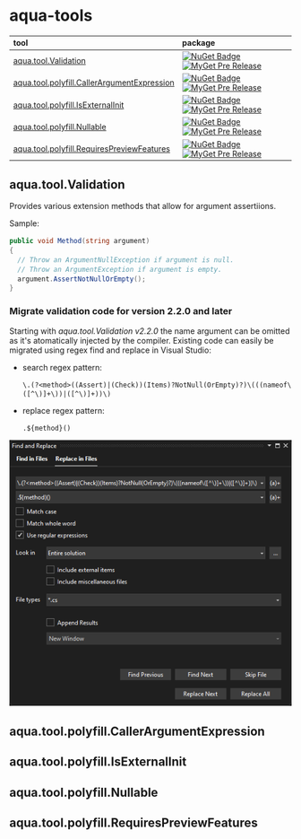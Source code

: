 # aqua-tools

| tool                                                                                     | package                                                 |
| :---                                                                                     | :---                                                    |
| [aqua.tool.Validation](#aquatoolvalidation)                                              | [![NuGet Badge][1]][2] [![MyGet Pre Release][3]][4]     |
| [aqua.tool.polyfill.CallerArgumentExpression](#aquatoolpolyfillcallerargumentexpression) | [![NuGet Badge][5]][6] [![MyGet Pre Release][7]][8]     |
| [aqua.tool.polyfill.IsExternalInit](#aquatoolpolyfillisexternalinit)                     | [![NuGet Badge][9]][10] [![MyGet Pre Release][11]][12]  |
| [aqua.tool.polyfill.Nullable](#aquatoolpolyfillnullable)                                 | [![NuGet Badge][13]][14] [![MyGet Pre Release][15]][16] |
| [aqua.tool.polyfill.RequiresPreviewFeatures](#aquatoolpolyfillrequirespreviewfeatures)   | [![NuGet Badge][17]][18] [![MyGet Pre Release][19]][20] |

## aqua.tool.Validation

Provides various extension methods that allow for argument assertiions.

Sample:

``` C#
public void Method(string argument)
{
  // Throw an ArgumentNullException if argument is null.
  // Throw an ArgumentException if argument is empty.
  argument.AssertNotNullOrEmpty();
}
```

### Migrate validation code for version 2.2.0 and later

Starting with _aqua.tool.Validation v2.2.0_ the name argument can be omitted as it's atomatically injected by the compiler.
Existing code can easily be migrated using regex find and replace in Visual Studio:

- search regex pattern:

  ```RegEx
  \.(?<method>((Assert)|(Check))(Items)?NotNull(OrEmpty)?)\(((nameof\([^\)]+\))|([^\)]+))\)
  ```

- replace regex pattern:

  ```RegEx
  .${method}()
  ```

![migrate validation code](Resources/migrate_validation_code.png)

## aqua.tool.polyfill.CallerArgumentExpression

## aqua.tool.polyfill.IsExternalInit

## aqua.tool.polyfill.Nullable

## aqua.tool.polyfill.RequiresPreviewFeatures

[1]: https://buildstats.info/nuget/aqua.tool.Validation?includePreReleases=true
[2]: http://www.nuget.org/packages/aqua.tool.Validation
[3]: http://img.shields.io/myget/aqua/vpre/aqua.tool.Validation.svg?style=flat-square&label=myget
[4]: https://www.myget.org/feed/aqua/package/nuget/aqua.tool.Validation

[5]: https://buildstats.info/nuget/aqua.tool.polyfill.CallerArgumentExpression?includePreReleases=true
[6]: http://www.nuget.org/packages/aqua.tool.polyfill.CallerArgumentExpression
[7]: http://img.shields.io/myget/aqua/vpre/aqua.tool.polyfill.CallerArgumentExpression.svg?style=flat-square&label=myget
[8]: https://www.myget.org/feed/aqua/package/nuget/aqua.tool.polyfill.CallerArgumentExpression

[9]: https://buildstats.info/nuget/aqua.tool.polyfill.IsExternalInit?includePreReleases=true
[10]: http://www.nuget.org/packages/aqua.tool.polyfill.IsExternalInit
[11]: http://img.shields.io/myget/aqua/vpre/aqua.tool.polyfill.IsExternalInit.svg?style=flat-square&label=myget
[12]: https://www.myget.org/feed/aqua/package/nuget/aqua.tool.polyfill.IsExternalInit

[13]: https://buildstats.info/nuget/aqua.tool.polyfill.Nullable?includePreReleases=true
[14]: http://www.nuget.org/packages/aqua.tool.polyfill.Nullable
[15]: http://img.shields.io/myget/aqua/vpre/aqua.tool.polyfill.Nullable.svg?style=flat-square&label=myget
[16]: https://www.myget.org/feed/aqua/package/nuget/aqua.tool.polyfill.Nullable

[17]: https://buildstats.info/nuget/aqua.tool.polyfill.RequiresPreviewFeatures?includePreReleases=true
[18]: http://www.nuget.org/packages/aqua.tool.polyfill.RequiresPreviewFeatures
[19]: http://img.shields.io/myget/aqua/vpre/aqua.tool.polyfill.RequiresPreviewFeatures.svg?style=flat-square&label=myget
[20]: https://www.myget.org/feed/aqua/package/nuget/aqua.tool.polyfill.RequiresPreviewFeatures

